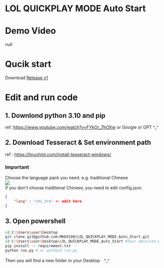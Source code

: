 # LOL QUICKPLAY MODE Auto Start
# Demo Video
null



# Qucik start
Download [Release v1](https://github.com/MKE0108/LOL_QUICKPLAY_MODE_Auto_Start/releases )


# Edit and run code
## 1. Downlond python 3.10 and pip
ref: https://www.youtube.com/watch?v=FYkOr_7hOXw or Google or GPT ^_^

## 2. Download Tesseract & Set environment path  
ref : https://linuxhint.com/install-tesseract-windows/  
### Important
Choose the language pack you need. e.g. traditional Chinese  
![](https://github.com/MKE0108/LOL_NG_auto_Start/blob/main/readme/image1.jpg)  
if you don't choose traditional Chinese, you need to edit config.json.
```json
{
    "lang" : "chi_tra" <- edit here
}
```

## 3. Open powershell
```bash
cd C:\Users\user\Desktop
git clone git@github.com:MKE0108/LOL_QUICKPLAY_MODE_Auto_Start.git
cd C:\Users\user\Desktop\LOL_QUICKPLAY_MODE_Auto_Start #Your absolute path of this folder
pip install -r requirement.txt
python run.py # or python3 run.py
```
Then you will find a new folder in your Desktop　^_^

